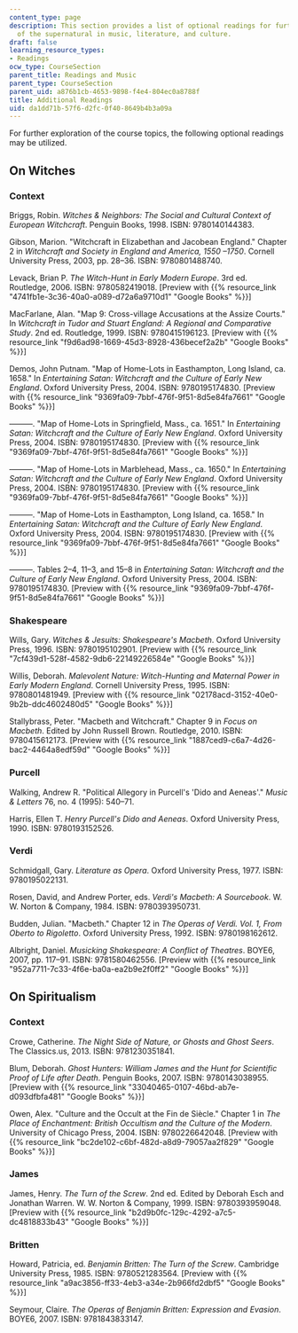 ```yaml
---
content_type: page
description: This section provides a list of optional readings for further exploration
  of the supernatural in music, literature, and culture.
draft: false
learning_resource_types:
- Readings
ocw_type: CourseSection
parent_title: Readings and Music
parent_type: CourseSection
parent_uid: a876b1cb-4653-9898-f4e4-804ec0a8788f
title: Additional Readings
uid: da1dd71b-57f6-d2fc-0f40-8649b4b3a09a
---
```

For further exploration of the course topics, the following optional readings may be utilized.

## On Witches

### Context

Briggs, Robin. *Witches & Neighbors: The Social and Cultural Context of European Witchcraft*. Penguin Books, 1998. ISBN: 9780140144383.

Gibson, Marion. "Witchcraft in Elizabethan and Jacobean England." Chapter 2 in *Witchcraft and Society in England and America, 1550 –1750*. Cornell University Press, 2003, pp. 28–36. ISBN: 9780801488740.

Levack, Brian P. *The Witch-Hunt in Early Modern Europe*. 3rd ed. Routledge, 2006. ISBN: 9780582419018. \[Preview with {{% resource_link "4741fb1e-3c36-40a0-a089-d72a6a9710d1" "Google Books" %}}\]

MacFarlane, Alan. "Map 9: Cross-village Accusations at the Assize Courts." In *Witchcraft in Tudor and Stuart England: A Regional and Comparative Study*. 2nd ed. Routledge, 1999. ISBN: 9780415196123. \[Preview with {{% resource_link "f9d6ad98-1669-45d3-8928-436becef2a2b" "Google Books" %}}\]

Demos, John Putnam. "Map of Home-Lots in Easthampton, Long Island, ca. 1658." In *Entertaining Satan: Witchcraft and the Culture of Early New England*. Oxford University Press, 2004. ISBN: 9780195174830. \[Preview with {{% resource_link "9369fa09-7bbf-476f-9f51-8d5e84fa7661" "Google Books" %}}\]

———. "Map of Home-Lots in Springfield, Mass., ca. 1651." In *Entertaining Satan: Witchcraft and the Culture of Early New England*. Oxford University Press, 2004. ISBN: 9780195174830. \[Preview with {{% resource_link "9369fa09-7bbf-476f-9f51-8d5e84fa7661" "Google Books" %}}\]

———. "Map of Home-Lots in Marblehead, Mass., ca. 1650." In *Entertaining Satan: Witchcraft and the Culture of Early New England*. Oxford University Press, 2004. ISBN: 9780195174830. \[Preview with {{% resource_link "9369fa09-7bbf-476f-9f51-8d5e84fa7661" "Google Books" %}}\]

———. "Map of Home-Lots in Easthampton, Long Island, ca. 1658." In *Entertaining Satan: Witchcraft and the Culture of Early New England*. Oxford University Press, 2004. ISBN: 9780195174830. \[Preview with {{% resource_link "9369fa09-7bbf-476f-9f51-8d5e84fa7661" "Google Books" %}}\]

———. Tables 2–4, 11–3, and 15–8 in *Entertaining Satan: Witchcraft and the Culture of Early New England*. Oxford University Press, 2004. ISBN: 9780195174830. \[Preview with {{% resource_link "9369fa09-7bbf-476f-9f51-8d5e84fa7661" "Google Books" %}}\]

### Shakespeare

Wills, Gary. *Witches & Jesuits: Shakespeare's Macbeth*. Oxford University Press, 1996. ISBN: 9780195102901. \[Preview with {{% resource_link "7cf439d1-528f-4582-9db6-22149226584e" "Google Books" %}}\]

Willis, Deborah. *Malevolent Nature: Witch-Hunting and Maternal Power in Early Modern England*. Cornell University Press, 1995. ISBN: 9780801481949. \[Preview with {{% resource_link "02178acd-3152-40e0-9b2b-ddc4602480d5" "Google Books" %}}\]

Stallybrass, Peter. "Macbeth and Witchcraft." Chapter 9 in *Focus on Macbeth*. Edited by John Russell Brown. Routledge, 2010. ISBN: 9780415612173. \[Preview with {{% resource_link "1887ced9-c6a7-4d26-bac2-4464a8edf59d" "Google Books" %}}\]

### Purcell

Walking, Andrew R. "Political Allegory in Purcell's 'Dido and Aeneas'." *Music & Letters* 76, no. 4 (1995): 540–71.

Harris, Ellen T. *Henry Purcell's Dido and Aeneas*. Oxford University Press, 1990. ISBN: 9780193152526.

### Verdi

Schmidgall, Gary. *Literature as Opera*. Oxford University Press, 1977. ISBN: 9780195022131.

Rosen, David, and Andrew Porter, eds. *Verdi's Macbeth: A Sourcebook*. W. W. Norton & Company, 1984. ISBN: 9780393950731.

Budden, Julian. "Macbeth." Chapter 12 in *The Operas of Verdi. Vol. 1, From Oberto to Rigoletto*. Oxford University Press, 1992. ISBN: 9780198162612.

Albright, Daniel. *Musicking Shakespeare: A Conflict of Theatres*. BOYE6, 2007, pp. 117–91. ISBN: 9781580462556. \[Preview with {{% resource_link "952a7711-7c33-4f6e-ba0a-ea2b9e2f0ff2" "Google Books" %}}\]

## On Spiritualism

### Context

Crowe, Catherine. *The Night Side of Nature, or Ghosts and Ghost Seers*. The Classics.us, 2013. ISBN: 9781230351841.

Blum, Deborah. *Ghost Hunters: William James and the Hunt for Scientific Proof of Life after Death*. Penguin Books, 2007. ISBN: 9780143038955. \[Preview with {{% resource_link "33040465-0107-46bd-ab7e-d093dfbfa481" "Google Books" %}}\]

Owen, Alex. "Culture and the Occult at the Fin de Siècle." Chapter 1 in *The Place of Enchantment: British Occultism and the Culture of the Modern*. University of Chicago Press, 2004. ISBN: 9780226642048. \[Preview with {{% resource_link "bc2de102-c6bf-482d-a8d9-79057aa2f829" "Google Books" %}}\]

### James

James, Henry. *The Turn of the Screw*. 2nd ed. Edited by Deborah Esch and Jonathan Warren. W. W. Norton & Company, 1999. ISBN: 9780393959048. \[Preview with {{% resource_link "b2d9b0fc-129c-4292-a7c5-dc4818833b43" "Google Books" %}}\]

### Britten

Howard, Patricia, ed. *Benjamin Britten: The Turn of the Screw*. Cambridge University Press, 1985. ISBN: 9780521283564. \[Preview with {{% resource_link "a9ac3856-ff33-4eb3-a34e-2b966fd2dbf5" "Google Books" %}}\]

Seymour, Claire. *The Operas of Benjamin Britten: Expression and Evasion*. BOYE6, 2007. ISBN: 9781843833147.